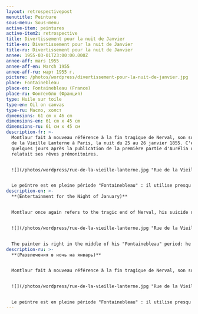 ```yaml
---
layout: retrospectivepost
menutitle: Peinture
sous-menu: Sous-menu
active-item: peintures
active-item2: retrospective
title: Divertissement pour la nuit de Janvier
title-en: Divertissement pour la nuit de Janvier
title-ru: Divertissement pour la nuit de Janvier
annee: 1955-03-01T23:00:00.000Z
annee-aff: mars 1955
annee-aff-en: March 1955
annee-aff-ru: март 1955 г.
picture: /photos/wordpress/divertissement-pour-la-nuit-de-janvier.jpg
place: Fontainebleau
place-en: Fontainebleau (France)
place-ru: Фонтенбло (Франция)
type: Huile sur toile
type-en: Oil on canvas
type-ru: Масло, холст
dimensions: 61 cm x 46 cm
dimensions-en: 61 cm x 45 cm
dimensions-ru: 61 см x 45 см
description-fr: >-
  Montlaur fait à nouveau référence à la fin tragique de Nerval, son suicide Rue
  de la Vieille Lanterne à Paris, la nuit du 25 au 26 janvier 1855. C'était
  quelques jours après la publication de la première partie d'Aurélia où il
  relatait ses rêves prémonitoires.


  ![](/photos/wordpress/rue-de-la-vieille-lanterne.jpg "Rue de la Vieille-Lanterne (Paris) - ©Brown University Library / Public domain")


  Le peintre est en pleine période "Fontainebleau" : il utilise presqu'exclusivement le couteau à palette et joue sur les superpositions des couches de couleurs différentes en grattant celles-ci. Les formes de couleurs vives semblent emprisonnées dans un monde noir d'encre.
description-en: >-
  **(Entertainment for the Night of January)**


  Montlaur once again refers to the tragic end of Nerval, his suicide on the night of January 25 to 26, 1855, Rue de la Vieille Lanterne in Paris. It was only a few days after the publication of the first part of his book *Aurélia* where he described his premonitory dreams.


  ![](/photos/wordpress/rue-de-la-vieille-lanterne.jpg "Rue de la Vieille-Lanterne (Paris) - ©Brown University Library / Public domain")


  The painter is right in the middle of his "Fontainebleau" period: he uses almost exclusively the palette knife and plays on the superimpositions of layers of different colors by scratching them. The brightly colored shapes seem trapped in an ink-black world.
description-ru: >-
  **(Развлечения в ночь на январь)**


  Montlaur fait à nouveau référence à la fin tragique de Nerval, son suicide Rue de la Vieille Lanterne à Paris, la nuit du 25 au 26 janvier 1855. C'était quelques jours après la publication de la première partie d'Aurélia où il relatait ses rêves prémonitoires.


  ![](/photos/wordpress/rue-de-la-vieille-lanterne.jpg "Rue de la Vieille-Lanterne (Paris) - ©Brown University Library / Public domain")


  Le peintre est en pleine période "Fontainebleau" : il utilise presqu'exclusivement le couteau à palette et joue sur les superpositions des couches de couleurs différentes en grattant celles-ci. Les formes de couleurs vives semblent emprisonnées dans un monde noir d'encre.
---
```

